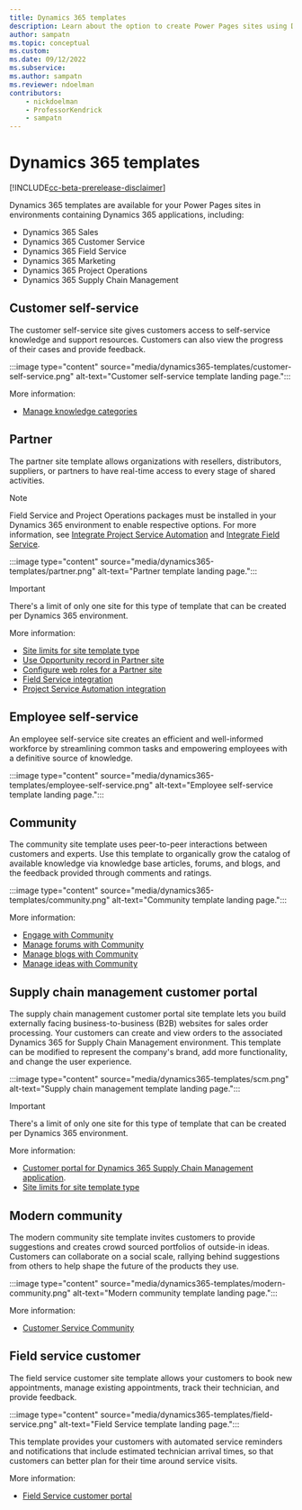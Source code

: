 ```yaml
---
title: Dynamics 365 templates
description: Learn about the option to create Power Pages sites using Dynamics 365 templates.
author: sampatn
ms.topic: conceptual
ms.custom: 
ms.date: 09/12/2022
ms.subservice:
ms.author: sampatn
ms.reviewer: ndoelman
contributors:
    - nickdoelman
    - ProfessorKendrick
    - sampatn
---
```


# Dynamics 365 templates

[!INCLUDE[cc-beta-prerelease-disclaimer](../includes/cc-beta-prerelease-disclaimer.md)]

Dynamics 365 templates are available for your Power Pages sites in environments containing Dynamics 365 applications, including:

- Dynamics 365 Sales
- Dynamics 365 Customer Service
- Dynamics 365 Field Service
- Dynamics 365 Marketing
- Dynamics 365 Project Operations
- Dynamics 365 Supply Chain Management

## Customer self-service

The customer self-service site gives customers access to self-service knowledge and support resources.  Customers can also view the progress of their cases and provide feedback.

:::image type="content" source="media/dynamics365-templates/customer-self-service.png" alt-text="Customer self-service template landing page.":::

More information: 
- [Manage knowledge categories](/powerapps/maker/portals/configure-knowledge-categories-articles)

## Partner

The partner site template allows organizations with resellers, distributors, suppliers, or partners to have real-time access to every stage of shared activities.

>[!NOTE]
>Field Service and Project Operations packages must be installed in your Dynamics 365 environment to enable respective options. For more information, see [Integrate Project Service Automation](/dynamics365/portals/integrate-project-service-automation) and [Integrate Field Service](/dynamics365/portals/integrate-field-service).

:::image type="content" source="media/dynamics365-templates/partner.png" alt-text="Partner template landing page.":::

>[!IMPORTANT]
> There's a limit of only one site for this type of template that can be created per Dynamics 365 environment. 

More information:

- [Site limits for site template type](/powerapps/maker/portals/create-additional-portals)
- [Use Opportunity record in Partner site](/powerapps/maker/portals/customer-engagement-apps/create-edit-and-distribute-opportunities-dynamics-365)
- [Configure web roles for a Partner site](/powerapps/maker/portals/customer-engagement-apps/configure-web-roles-partner-portal)
- [Field Service integration](/powerapps/maker/portals/customer-engagement-apps/integrate-field-service)
- [Project Service Automation integration](/powerapps/maker/portals/customer-engagement-apps/integrate-project-service-automation)

## Employee self-service 

An employee self-service site creates an efficient and well-informed workforce by streamlining common tasks and empowering employees with a definitive source of knowledge.

:::image type="content" source="media/dynamics365-templates/employee-self-service.png" alt-text="Employee self-service template landing page.":::

## Community 

The community site template uses peer-to-peer interactions between customers and experts.  Use this template to organically grow the catalog of available knowledge via knowledge base articles, forums, and blogs, and the feedback provided through comments and ratings.

:::image type="content" source="media/dynamics365-templates/community.png" alt-text="Community template landing page.":::

More information:

- [Engage with Community](/powerapps/maker/portals/customer-engagement-apps/engage-with-communities)
- [Manage forums with Community](/powerapps/maker/portals/customer-engagement-apps/setup-manage-forums)
- [Manage blogs with Community](/powerapps/maker/portals/customer-engagement-apps/manage-blogs)
- [Manage ideas with Community](/powerapps/maker/portals/customer-engagement-apps/crowdsource-ideas)

## Supply chain management customer portal

The supply chain management customer portal site template lets you build externally facing business-to-business (B2B) websites for sales order processing. Your customers can create and view orders to the associated Dynamics 365 for Supply Chain Management environment. This template can be modified to represent the company's brand, add more functionality, and change the user experience. 

:::image type="content" source="media/dynamics365-templates/scm.png" alt-text="Supply chain management template landing page.":::  

>[!IMPORTANT]
> There's a limit of only one site for this type of template that can be created per Dynamics 365 environment. 

More information:

- [Customer portal for Dynamics 365 Supply Chain Management application](/dynamics-365-unified-operations-public/articles/supply-chain/sales-marketing/customer-portal-overview).
- [Site limits for site template type](/powerapps/maker/portals/create-additional-portals)

## Modern community 

The modern community site template invites customers to provide suggestions and creates crowd sourced portfolios of outside-in ideas. Customers can collaborate on a social scale, rallying behind suggestions from others to help shape the future of the products they use. 

:::image type="content" source="media/dynamics365-templates/modern-community.png" alt-text="Modern community template landing page.":::

More information:

- [Customer Service Community](/dynamics365/customer-service/community-get-started)

## Field service customer 

The field service customer site template allows your customers to book new appointments, manage existing appointments, track their technician, and provide feedback. 

:::image type="content" source="media/dynamics365-templates/field-service.png" alt-text="Field Service template landing page.":::

This template provides your customers with automated service reminders and notifications that include estimated technician arrival times, so that customers can better plan for their time around service visits.  

More information: 

- [Field Service customer portal](/dynamics365/field-service/field-service-portal-homepage)


